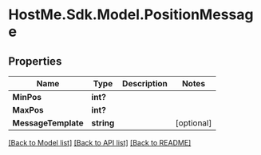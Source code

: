 # HostMe.Sdk.Model.PositionMessage
## Properties

Name | Type | Description | Notes
------------ | ------------- | ------------- | -------------
**MinPos** | **int?** |  | 
**MaxPos** | **int?** |  | 
**MessageTemplate** | **string** |  | [optional] 

[[Back to Model list]](../README.md#documentation-for-models) [[Back to API list]](../README.md#documentation-for-api-endpoints) [[Back to README]](../README.md)

